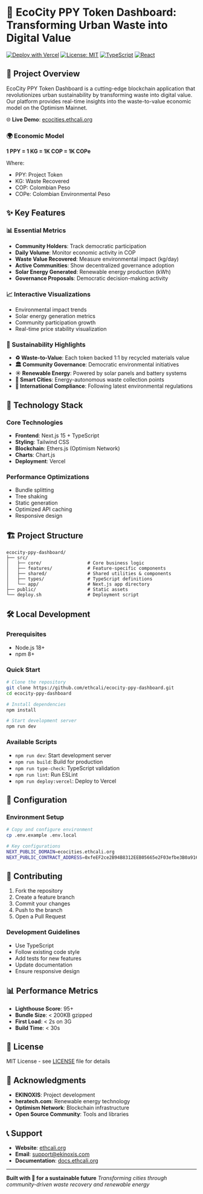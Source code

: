 # 🌱 EcoCity PPY Token Dashboard: Transforming Urban Waste into Digital Value

[![Deploy with Vercel](https://vercel.com/button)](https://vercel.com/new/clone?repository-url=https://github.com/ekinoxis/ecocity-token-dashboard)
[![License: MIT](https://img.shields.io/badge/License-MIT-yellow.svg)](https://opensource.org/licenses/MIT)
[![TypeScript](https://img.shields.io/badge/TypeScript-007ACC?logo=typescript&logoColor=white)](https://www.typescriptlang.org/)
[![React](https://img.shields.io/badge/React-20232A?logo=react&logoColor=61DAFB)](https://reactjs.org/)

## 🎯 Project Overview

EcoCity PPY Token Dashboard is a cutting-edge blockchain application that revolutionizes urban sustainability by transforming waste into digital value. Our platform provides real-time insights into the waste-to-value economic model on the Optimism Mainnet.

🌐 **Live Demo**: [ecocities.ethcali.org](https://ecocities.ethcali.org)

### 🌍 Economic Model

**1 PPY = 1 KG = 1K COP = 1K COPe**

Where:
- PPY: Project Token
- KG: Waste Recovered
- COP: Colombian Peso
- COPe: Colombian Environmental Peso

## ✨ Key Features

### 📊 Essential Metrics
- **Community Holders**: Track democratic participation
- **Daily Volume**: Monitor economic activity in COP
- **Waste Value Recovered**: Measure environmental impact (kg/day)
- **Active Communities**: Show decentralized governance adoption
- **Solar Energy Generated**: Renewable energy production (kWh)
- **Governance Proposals**: Democratic decision-making activity

### 📈 Interactive Visualizations
- Environmental impact trends
- Solar energy generation metrics
- Community participation growth
- Real-time price stability visualization

### 🌱 Sustainability Highlights
- **♻️ Waste-to-Value**: Each token backed 1:1 by recycled materials value
- **🏛️ Community Governance**: Democratic environmental initiatives
- **☀️ Renewable Energy**: Powered by solar panels and battery systems
- **🌱 Smart Cities**: Energy-autonomous waste collection points
- **📱 International Compliance**: Following latest environmental regulations

## 🚀 Technology Stack

### Core Technologies
- **Frontend**: Next.js 15 + TypeScript
- **Styling**: Tailwind CSS
- **Blockchain**: Ethers.js (Optimism Network)
- **Charts**: Chart.js
- **Deployment**: Vercel

### Performance Optimizations
- Bundle splitting
- Tree shaking
- Static generation
- Optimized API caching
- Responsive design

## 🏗️ Project Structure

```
ecocity-ppy-dashboard/
├── src/
│   ├── core/                 # Core business logic
│   ├── features/             # Feature-specific components
│   ├── shared/               # Shared utilities & components
│   ├── types/                # TypeScript definitions
│   └── app/                  # Next.js app directory
├── public/                   # Static assets
└── deploy.sh                 # Deployment script
```

## 🛠️ Local Development

### Prerequisites
- Node.js 18+
- npm 8+

### Quick Start
```bash
# Clone the repository
git clone https://github.com/ethcali/ecocity-ppy-dashboard.git
cd ecocity-ppy-dashboard

# Install dependencies
npm install

# Start development server
npm run dev
```

### Available Scripts
- `npm run dev`: Start development server
- `npm run build`: Build for production
- `npm run type-check`: TypeScript validation
- `npm run lint`: Run ESLint
- `npm run deploy:vercel`: Deploy to Vercel

## 🔧 Configuration

### Environment Setup
```bash
# Copy and configure environment
cp .env.example .env.local

# Key configurations
NEXT_PUBLIC_DOMAIN=ecocities.ethcali.org
NEXT_PUBLIC_CONTRACT_ADDRESS=0xfeEF2ce2B94B8312EEB05665e2F03efbe3B0a916
```

## 🤝 Contributing

1. Fork the repository
2. Create a feature branch
3. Commit your changes
4. Push to the branch
5. Open a Pull Request

### Development Guidelines
- Use TypeScript
- Follow existing code style
- Add tests for new features
- Update documentation
- Ensure responsive design

## 📊 Performance Metrics

- **Lighthouse Score**: 95+ 
- **Bundle Size**: < 200KB gzipped
- **First Load**: < 2s on 3G
- **Build Time**: < 30s

## 📄 License

MIT License - see [LICENSE](LICENSE) file for details

## 🌟 Acknowledgments

- **EKINOXIS**: Project development
- **heratech.com**: Renewable energy technology
- **Optimism Network**: Blockchain infrastructure
- **Open Source Community**: Tools and libraries

## 📞 Support

- **Website**: [ethcali.org](https://ethcali.org)
- **Email**: support@ekinoxis.com
- **Documentation**: [docs.ethcali.org](https://docs.ethcali.org)

---

**Built with 💚 for a sustainable future**
*Transforming cities through community-driven waste recovery and renewable energy*
